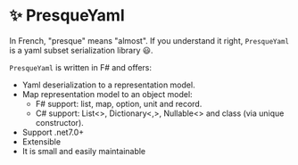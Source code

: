 # ✨ PresqueYaml
In French, "presque" means "almost". If you understand it right, `PresqueYaml` is a yaml subset serialization library 😃.

`PresqueYaml` is written in F# and offers:
* Yaml deserialization to a representation model.
* Map representation model to an object model:
  * F# support: list, map, option, unit and record.
  * C# support: List<>, Dictionary<,>, Nullable<> and class (via unique constructor).
* Support .net7.0+
* Extensible
* It is small and easily maintainable
